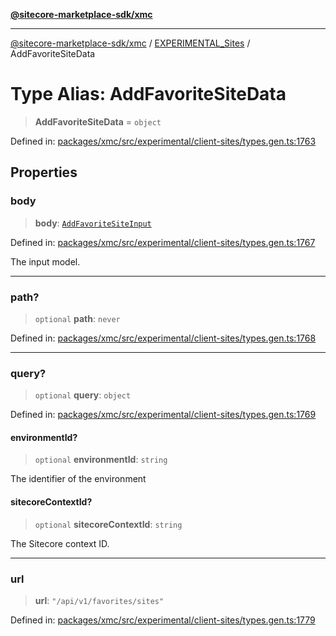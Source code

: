 [**@sitecore-marketplace-sdk/xmc**](../../../../README.md)

***

[@sitecore-marketplace-sdk/xmc](../../../../README.md) / [EXPERIMENTAL\_Sites](../README.md) / AddFavoriteSiteData

# Type Alias: AddFavoriteSiteData

> **AddFavoriteSiteData** = `object`

Defined in: [packages/xmc/src/experimental/client-sites/types.gen.ts:1763](https://github.com/Sitecore/marketplace-sdk/blob/main/packages/xmc/src/experimental/client-sites/types.gen.ts#L1763)

## Properties

### body

> **body**: [`AddFavoriteSiteInput`](AddFavoriteSiteInput.md)

Defined in: [packages/xmc/src/experimental/client-sites/types.gen.ts:1767](https://github.com/Sitecore/marketplace-sdk/blob/main/packages/xmc/src/experimental/client-sites/types.gen.ts#L1767)

The input model.

***

### path?

> `optional` **path**: `never`

Defined in: [packages/xmc/src/experimental/client-sites/types.gen.ts:1768](https://github.com/Sitecore/marketplace-sdk/blob/main/packages/xmc/src/experimental/client-sites/types.gen.ts#L1768)

***

### query?

> `optional` **query**: `object`

Defined in: [packages/xmc/src/experimental/client-sites/types.gen.ts:1769](https://github.com/Sitecore/marketplace-sdk/blob/main/packages/xmc/src/experimental/client-sites/types.gen.ts#L1769)

#### environmentId?

> `optional` **environmentId**: `string`

The identifier of the environment

#### sitecoreContextId?

> `optional` **sitecoreContextId**: `string`

The Sitecore context ID.

***

### url

> **url**: `"/api/v1/favorites/sites"`

Defined in: [packages/xmc/src/experimental/client-sites/types.gen.ts:1779](https://github.com/Sitecore/marketplace-sdk/blob/main/packages/xmc/src/experimental/client-sites/types.gen.ts#L1779)
